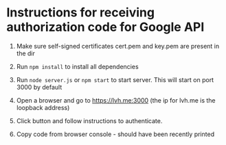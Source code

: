 # Instructions for receiving authorization code for Google API

1. Make sure self-signed certificates cert.pem and key.pem are present in the dir

2. Run `npm install` to install all dependencies

3. Run `node server.js` or `npm start` to start server. This will start on port 3000 by default

4. Open a browser and go to https://lvh.me:3000 (the ip for lvh.me is the loopback address)

5. Click button and follow instructions to authenticate.

6. Copy code from browser console - should have been recently printed
